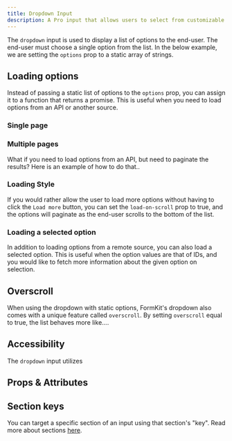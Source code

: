```yaml
---
title: Dropdown Input
description: A Pro input that allows users to select from customizable options list.
---
```


<InputPageHero title="Dropdown"></InputPageHero>

<!-- Installation  -->

The `dropdown` input is used to display a list of options to the end-user. The end-user must choose a single option from the list. In the below example, we are setting the `options` prop to a static array of strings.

<example
name="Dropdown"
file="/_content/examples/dropdown/dropdown-base.vue"></example>

## Loading options

Instead of passing a static list of options to the `options` prop, you can assign it to a function that returns a promise. This is useful when you need to load options from an API or another source.

<!-- Example of loading options via API without pagination. -->

### Single page

### Multiple pages

What if you need to load options from an API, but need to paginate the results? Here is an example of how to do that..

<!-- Example of loading options via API with pagination. -->
<!-- Example of loading options via API with cursor. -->
<!-- Example of loading options via API with offset. -->

### Loading Style

If you would rather allow the user to load more options without having to click the `Load more` button, you can set the `load-on-scroll` prop to true, and the options will paginate as the end-user scrolls to the bottom of the list.

### Loading a selected option

In addition to loading options from a remote source, you can also load a selected option. This is useful when the option values are that of IDs, and you would like to fetch more information about the given option on selection.

<!-- Example of loading option via API. -->

## Overscroll

When using the dropdown with static options, FormKit's dropdown also comes with a unique feature called `overscroll`. By setting `overscroll` equal to true, the list behaves more like....

## Accessibility

The `dropdown` input utilizes

## Props & Attributes

<reference-table input="dropdown" :data="[
{prop: 'options', type: 'any', default: '[]', description: 'The list of options the user can select from.'},
{prop: 'load-on-scroll', type: 'boolean', default: 'false', description: 'When set to `true`, the dropdown will try loading more options based on the end-user`s scroll position'}]">
</reference-table>

## Section keys

You can target a specific section of an input using that section's "key". Read more about sections [here](/essentials/inputs#sections).

<div>
  <formkit-input-diagram />
</div>

<reference-table type="sectionKeys" primary="section-key" :without="[]">
</reference-table>
